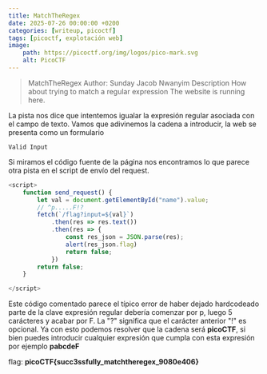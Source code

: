 ```yaml
---
title: MatchTheRegex
date: 2025-07-26 00:00:00 +0200
categories: [writeup, picoctf]
tags: [picoctf, explotación web]     
image:
    path: https://picoctf.org/img/logos/pico-mark.svg
    alt: PicoCTF
---
```

>MatchTheRegex
Author: Sunday Jacob Nwanyim
Description
How about trying to match a regular expression The website is running here.

La pista nos dice que intentemos igualar la expresión regular asociada con el campo de texto.
Vamos que adivinemos la cadena a introducir, la web se presenta como un formulario

```
Valid Input

```

Si miramos el código fuente de la página nos encontramos lo que parece otra pista en el script de envío del request.
``` javascript
<script>
	function send_request() {
		let val = document.getElementById("name").value;
		// ^p.....F!?
		fetch(`/flag?input=${val}`)
			.then(res => res.text())
			.then(res => {
				const res_json = JSON.parse(res);
				alert(res_json.flag)
				return false;
			})
		return false;
	}

</script>
```

Este código comentado parece el típico error de haber dejado hardcodeado parte de la clave expresión regular debería comenzar por p, luego 5 carácteres y acabar por F. La "?" significa que el carácter anterior "!" es opcional. Ya con esto podemos resolver que la cadena será **picoCTF**, si bien puedes introducir cualquier expresión que cumpla con esta expresión por ejemplo **pabcdeF**

flag: **picoCTF{succ3ssfully_matchtheregex_9080e406}**

